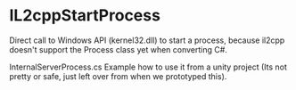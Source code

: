 # IL2cppStartProcess
Direct call to Windows API (kernel32.dll) to start a process, because il2cpp doesn't support the Process class yet when converting C#.

InternalServerProcess.cs Example how to use it from a unity project (Its not pretty or safe, just left over from when we prototyped this).